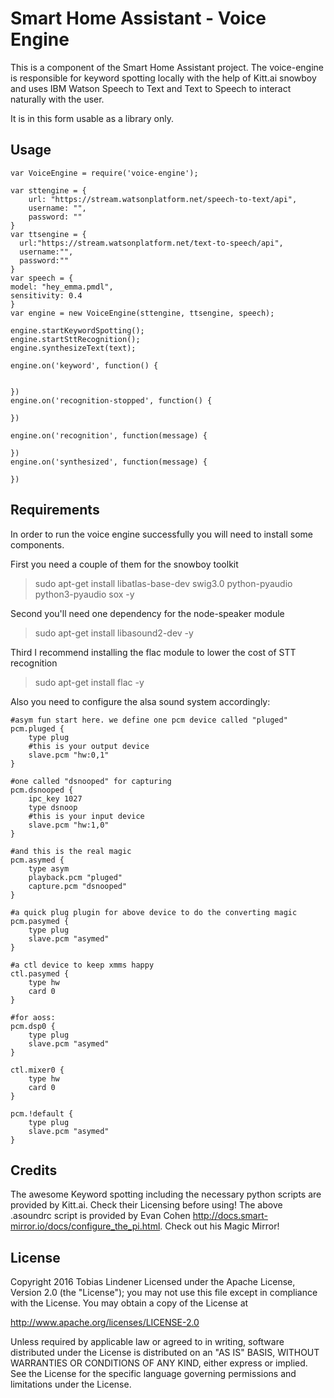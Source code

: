 # Smart Home Assistant - Voice Engine
This is a component of the Smart Home Assistant project. The voice-engine is responsible for keyword spotting locally with the help of Kitt.ai snowboy and uses IBM Watson Speech to Text and Text to Speech to interact naturally with the user.

It is in this form usable as a library only.

## Usage
```
var VoiceEngine = require('voice-engine');

var sttengine = {
    url: "https://stream.watsonplatform.net/speech-to-text/api",
    username: "",
    password: ""
}
var ttsengine = {
  url:"https://stream.watsonplatform.net/text-to-speech/api",
  username:"",
  password:""
}
var speech = {
model: "hey_emma.pmdl",
sensitivity: 0.4
}
var engine = new VoiceEngine(sttengine, ttsengine, speech);

engine.startKeywordSpotting();
engine.startSttRecognition();
engine.synthesizeText(text);

engine.on('keyword', function() {


})
engine.on('recognition-stopped', function() {

})

engine.on('recognition', function(message) {

})
engine.on('synthesized', function(message) {

})
```

## Requirements

In order to run the voice engine successfully you will need to install some components.

First you need a couple of them for the snowboy toolkit
> sudo apt-get install libatlas-base-dev swig3.0 python-pyaudio python3-pyaudio sox -y

Second you'll need one dependency for the node-speaker module
> sudo apt-get install libasound2-dev -y

Third I recommend installing the flac module to lower the cost of STT recognition
> sudo apt-get install flac -y


Also you need to configure the alsa sound system accordingly:

```
#asym fun start here. we define one pcm device called "pluged"
pcm.pluged {
    type plug
    #this is your output device
    slave.pcm "hw:0,1"
}

#one called "dsnooped" for capturing
pcm.dsnooped {
    ipc_key 1027
    type dsnoop
    #this is your input device
    slave.pcm "hw:1,0"
}

#and this is the real magic
pcm.asymed {
    type asym
    playback.pcm "pluged"
    capture.pcm "dsnooped"
}

#a quick plug plugin for above device to do the converting magic
pcm.pasymed {
    type plug
    slave.pcm "asymed"
}

#a ctl device to keep xmms happy
ctl.pasymed {
    type hw
    card 0
}

#for aoss:
pcm.dsp0 {
    type plug
    slave.pcm "asymed"
}

ctl.mixer0 {
    type hw
    card 0
}

pcm.!default {
    type plug
    slave.pcm "asymed"
}
```
## Credits

The awesome Keyword spotting including the necessary python scripts are provided by Kitt.ai. Check their Licensing before using!
The above .asoundrc script is provided by Evan Cohen http://docs.smart-mirror.io/docs/configure_the_pi.html. Check out his Magic Mirror!

## License

Copyright 2016 Tobias Lindener
Licensed under the Apache License, Version 2.0 (the "License"); you may not use this file except in compliance with the License. You may obtain a copy of the License at

http://www.apache.org/licenses/LICENSE-2.0

Unless required by applicable law or agreed to in writing, software distributed under the License is distributed on an "AS IS" BASIS, WITHOUT WARRANTIES OR CONDITIONS OF ANY KIND, either express or implied. See the License for the specific language governing permissions and limitations under the License.
